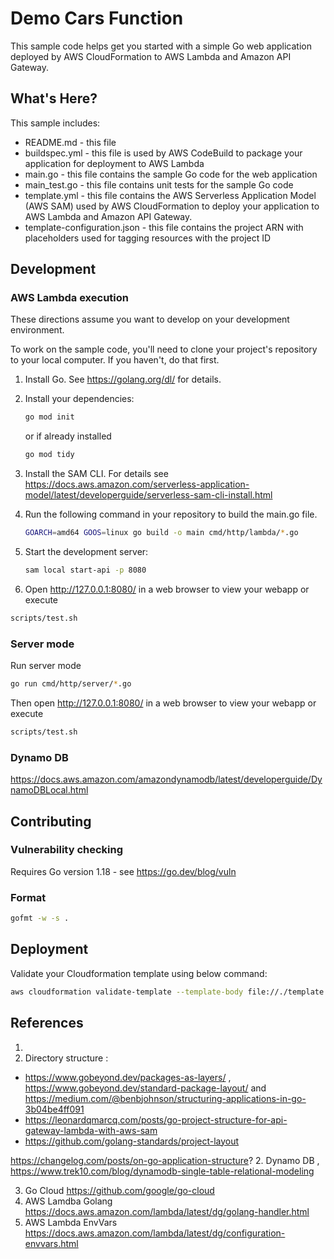 # Demo Cars Function

This sample code helps get you started with a simple Go web application deployed by AWS CloudFormation to AWS Lambda and Amazon API Gateway.

## What's Here?

This sample includes:

* README.md - this file
* buildspec.yml - this file is used by AWS CodeBuild to package your
  application for deployment to AWS Lambda
* main.go - this file contains the sample Go code for the web application
* main_test.go - this file contains unit tests for the sample Go code
* template.yml - this file contains the AWS Serverless Application Model (AWS SAM) used
  by AWS CloudFormation to deploy your application to AWS Lambda and Amazon API
  Gateway.
* template-configuration.json - this file contains the project ARN with placeholders used for tagging resources with the project ID  

## Development

### AWS Lambda execution

These directions assume you want to develop on your development environment.

To work on the sample code, you'll need to clone your project's repository to your
local computer. If you haven't, do that first.

1. Install Go.  See https://golang.org/dl/ for details.

1. Install your dependencies:

    ```bash
    go mod init
    ```

    or if already installed

    ```bash
    go mod tidy
    ```

1. Install the SAM CLI. For details see
https://docs.aws.amazon.com/serverless-application-model/latest/developerguide/serverless-sam-cli-install.html

1. Run the following command in your repository to build the main.go file.

    ```bash
    GOARCH=amd64 GOOS=linux go build -o main cmd/http/lambda/*.go
    ```

1. Start the development server:

    ```bash
    sam local start-api -p 8080
    ```

1. Open http://127.0.0.1:8080/ in a web browser to view your webapp or execute

  ```bash
  scripts/test.sh
  ```

### Server mode

Run server mode

```bash
go run cmd/http/server/*.go
```

Then open http://127.0.0.1:8080/ in a web browser to view your webapp or execute

  ```bash
  scripts/test.sh
  ```

### Dynamo DB 

https://docs.aws.amazon.com/amazondynamodb/latest/developerguide/DynamoDBLocal.html

## Contributing

### Vulnerability checking

Requires Go version 1.18 - see https://go.dev/blog/vuln

### Format

```bash
gofmt -w -s .
```

## Deployment

Validate your Cloudformation template using below command: 

```bash
aws cloudformation validate-template --template-body file://./template.yml
```

## References

1. 
1. Directory structure :
- https://www.gobeyond.dev/packages-as-layers/ , https://www.gobeyond.dev/standard-package-layout/  and  https://medium.com/@benbjohnson/structuring-applications-in-go-3b04be4ff091
- https://leonardqmarcq.com/posts/go-project-structure-for-api-gateway-lambda-with-aws-sam 
- https://github.com/golang-standards/project-layout 

https://changelog.com/posts/on-go-application-structure? 
2. Dynamo DB , https://www.trek10.com/blog/dynamodb-single-table-relational-modeling

3. Go Cloud https://github.com/google/go-cloud
4. AWS Lamdba Golang https://docs.aws.amazon.com/lambda/latest/dg/golang-handler.html
5. AWS Lambda EnvVars https://docs.aws.amazon.com/lambda/latest/dg/configuration-envvars.html